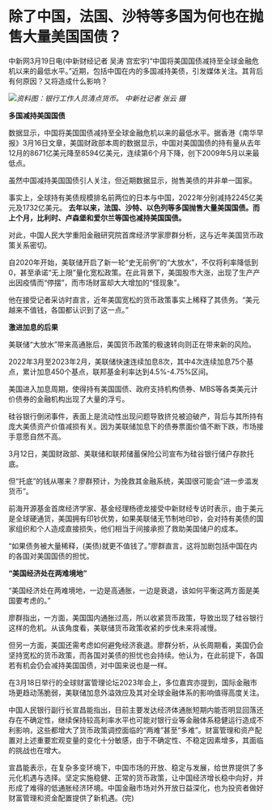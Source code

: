 # 除了中国，法国、沙特等多国为何也在抛售大量美国国债？

中新网3月19日电(中新财经记者 吴涛
宫宏宇)“中国将美国国债减持至全球金融危机以来的最低水平。”近期，包括中国在内的多国减持美债，引发媒体关注。其背后有何原因？又将造成什么影响？

![](https://inews.gtimg.com/om_bt/OpXV5DPMqs8y0UzxHhLCUCDl5p_ckpLDBAvc7I5m0Gt9kAA/1000)_资料图：银行工作人员清点货币。
中新社记者 张云 摄_

**多国减持美国国债**

数据显示，中国将美国国债减持至全球金融危机以来的最低水平。据香港《南华早报》3月16日文章，美国财政部本周的数据显示，中国对美国国债的持有量从去年12月的8671亿美元降至8594亿美元，连续第6个月下降，创下2009年5月以来最低点。

虽然中国减持美国国债引人关注，但近期数据显示，抛售美债的并非单一国家。

事实上，全球持有美债规模排名前两位的日本与中国，2022年分别减持2245亿美元及1732亿美元。
**去年以来，法国、沙特、以色列等多国抛售大量美国国债。而上个月，比利时、卢森堡和爱尔兰等国也减持美国国债。**

对此，中国人民大学重阳金融研究院首席经济学家廖群分析，这与近年美国货币政策关系密切。

自2020年开始，美联储开启了新一轮“史无前例”的“大放水”，不仅将利率降低到0，甚至承诺“无上限”量化宽松政策。在此背景下，美国股市大涨，出现了生产产出因疫情而“停摆”，而市场财富却大大增加的“怪现象”。

他在接受记者采访时直言，近年美国宽松的货币政策事实上稀释了其债务。“美元越来不值钱，各国都认识到了这一点。”

**激进加息的后果**

美联储“大放水”带来高通胀后，美国货币政策的极速转向则正在带来新的风险。

2022年3月至2023年2月，美联储快速连续加息8次，其中4次连续加息75个基点，累计加息450个基点，联邦基金利率达到4.5%-4.75%区间。

美国进入加息周期，使得持有美国国债、政府支持机构债券、MBS等各类美元计价债券的金融机构出现了大量的浮亏。

硅谷银行倒闭事件，表面上是流动性出现问题导致挤兑被迫破产，背后与其所持有庞大美债资产价值减损有关。因为美联储加息下的债券票面价值不断下跌，市场接手意愿自然不高。

3月12日，美国财政部、美联储和联邦储蓄保险公司宣布为硅谷银行储户存款托底。

但“托底”的钱从哪来？廖群预计，为挽救其金融系统，美国很可能会“进一步滥发货币”。

前海开源基金首席经济学家、基金经理杨德龙接受中新财经专访时表示，由于美元是全球硬通货，美国拥有印钞优势，如果美联储无节制地印钞，会对持有美债的国家组织和个人造成直接损失，他们相当于间接承担了救助美国储户的成本。

“如果债务被大量稀释，(美债)就更不值钱了。”廖群直言，这将加剧包括中国在内的各国对美国国债的担忧。

**“美国经济处在两难境地”**

“美国经济处在两难境地，一边是高通胀，一边是衰退，该如何平衡这两方面是美国要考虑的。”

廖群指出，一方面，美国国内通胀过高，所以收紧货币政策，导致出现了硅谷银行这样的危机。从该角度看，美联储货币政策收紧的步伐未来将减慢。

但另一方面，美国还需考虑如何避免经济衰退。廖群分析，从长周期看，美国仍会坚持宽松的货币政策，而各国对美债的担忧也会持续。他认为，在此前提下，各国若有机会仍会减持美国国债，对中国来说也是一样。

在3月18日举行的全球财富管理论坛2023年会上，多位嘉宾亦提到，国际金融市场更趋动荡脆弱，美联储加息外溢效应及其对全球金融体系的影响值得高度关注。

中国人民银行副行长宣昌能指出，目前主要发达经济体通胀短期内能否明显回落还存在不确定性，继续保持较高利率水平也可能对银行业等金融体系稳健运行造成不利影响，这些都增大了货币政策调控面临的“两难”甚至“多难”。财富管理和资产配置对上述重要宏观变量的变化十分敏感，由于不确定性、不稳定因素增多，其面临的挑战也在增大。

宣昌能表示，在复杂多变环境下，中国市场的开放、稳定与发展，给世界提供了多元化机遇与选择。坚定实施稳健、正常的货币政策，让中国经济增长稳中向好，并形成了难得的低通胀经济环境。中国金融市场对外开放日益深化，也为投资者做好财富管理和资金配置提供了新机遇。(完)

